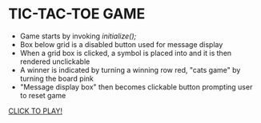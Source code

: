 # TIC-TAC-TOE GAME

- Game starts by invoking *initialize();*  
- Box below grid is a disabled button used for message display
- When a grid box is clicked, a symbol is placed into and it is then rendered unclickable  
- A winner is indicated by turning a winning row red, "cats game" by turning the board pink  
- "Message display box" then becomes clickable button prompting user to reset game

<a href="https://h-b8.github.io/tic-tac-toe-game/">CLICK TO PLAY!</a>
